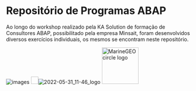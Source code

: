 <h1>Repositório de Programas ABAP</h1>

<p>Ao longo do workshop realizado pela KA Solution de formação de Consultores ABAP, possibilitado pela empresa Minsait, foram desenvolvidos diversos exercícios individuais, os mesmos se encontram neste repositório.</p>

![images](https://user-images.githubusercontent.com/93271677/194601258-5a114238-ff10-43d1-a06b-0e6eb179d855.png)
<img width="20px" height="20px">![2022-05-31_11-46_logo](https://user-images.githubusercontent.com/93271677/194601264-352fe003-439e-4864-ad45-05a6c677cb04.png)</img>
<img src="![2022-05-31_11-46_logo](https://user-images.githubusercontent.com/93271677/194601745-82dcdebf-26fd-4cc6-9947-cdaf14738943.png)
" alt="MarineGEO circle logo" style="height: 100px; width:100px;"/>
